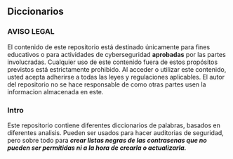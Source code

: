 ## Diccionarios

### AVISO LEGAL
El contenido de este repositorio está destinado únicamente para fines educativos o para actividades de cyberseguridad **aprobadas** por las partes involucradas. Cualquier uso de este contenido fuera de estos propósitos previstos está estrictamente prohibido. Al acceder o utilizar este contenido, usted acepta adherirse a todas las leyes y regulaciones aplicables. El autor del repositorio no se hace responsable de como otras partes usen la informacion almacenada en este.

### Intro
Este repositorio contiene diferentes diccionarios de palabras, basados en diferentes analisis. Pueden ser usados para hacer auditorias de seguridad, pero sobre todo para ***crear listas negras de las contrasenas que no pueden ser permitidas ni a la hora de crearla o actualizarla.***
